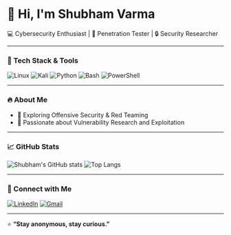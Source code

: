 # 👋 Hi, I'm Shubham Varma  
💻 Cybersecurity Enthusiast | 🧠 Penetration Tester | 🔒 Security Researcher  

---

### 🧰 Tech Stack & Tools
![Linux](https://img.shields.io/badge/Linux-FCC624?style=for-the-badge&logo=linux&logoColor=black)
![Kali](https://img.shields.io/badge/Kali_Linux-557C94?style=for-the-badge&logo=kali-linux&logoColor=white)
![Python](https://img.shields.io/badge/Python-3670A0?style=for-the-badge&logo=python&logoColor=ffdd54)
![Bash](https://img.shields.io/badge/Bash_Scripting-121011?style=for-the-badge&logo=gnu-bash&logoColor=white)
![PowerShell](https://img.shields.io/badge/PowerShell-5391FE?style=for-the-badge&logo=powershell&logoColor=white)

---

### 🔥 About Me
- 🧩 Exploring Offensive Security & Red Teaming  
- 🚀 Passionate about Vulnerability Research and Exploitation

---

### 📈 GitHub Stats
![Shubham's GitHub stats](https://github-readme-stats.vercel.app/api?username=Shubhamvarmaa&show_icons=true&theme=tokyonight)
![Top Langs](https://github-readme-stats.vercel.app/api/top-langs/?username=Shubhamvarmaa&layout=compact&theme=tokyonight)

---

### 💼 Connect with Me
[![LinkedIn](https://img.shields.io/badge/LinkedIn-0077B5?style=for-the-badge&logo=linkedin&logoColor=white)](https://www.linkedin.com/in/shubham-varma12/)
[![Gmail](https://img.shields.io/badge/Email-D14836?style=for-the-badge&logo=gmail&logoColor=white)](mailto:shubhamvarma933@gmail.com)

---

⭐ **“Stay anonymous, stay curious.”**
